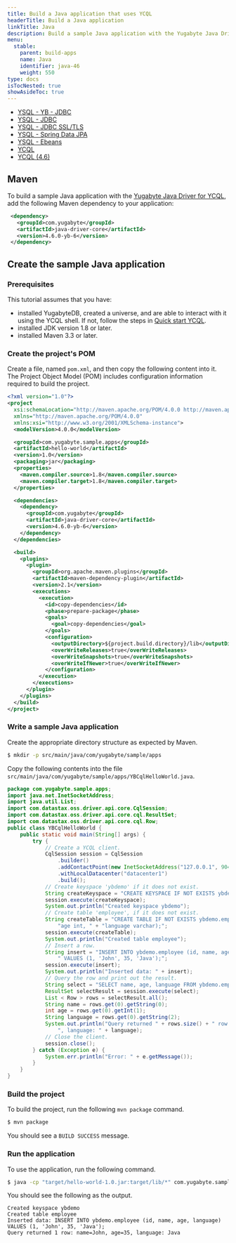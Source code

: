 ```yaml
---
title: Build a Java application that uses YCQL
headerTitle: Build a Java application
linkTitle: Java
description: Build a sample Java application with the Yugabyte Java Driver for YCQL v4.6.
menu:
  stable:
    parent: build-apps
    name: Java
    identifier: java-46
    weight: 550
type: docs
isTocNested: true
showAsideToc: true
---
```


<ul class="nav nav-tabs-alt nav-tabs-yb">
 <li >
    <a href="../ysql-yb-jdbc/" class="nav-link">
      <i class="icon-postgres" aria-hidden="true"></i>
      YSQL - YB - JDBC
    </a>
  </li>
  <li >
    <a href="../ysql-jdbc/" class="nav-link">
      <i class="icon-postgres" aria-hidden="true"></i>
      YSQL - JDBC
    </a>
  </li>
  <li >
    <a href="../ysql-jdbc-ssl/" class="nav-link">
      <i class="icon-postgres" aria-hidden="true"></i>
      YSQL - JDBC SSL/TLS
    </a>
  </li>
  <li >
    <a href="../ysql-spring-data/" class="nav-link">
      <i class="icon-postgres" aria-hidden="true"></i>
      YSQL - Spring Data JPA
    </a>
  </li>
   <li>
    <a href="../ysql-ebeans/" class="nav-link">
      <i class="icon-postgres" aria-hidden="true"></i>
      YSQL - Ebeans
    </a>
  </li>
  <li>
    <a href="../ycql/" class="nav-link">
      <i class="icon-cassandra" aria-hidden="true"></i>
      YCQL
    </a>
  </li>
  <li>
    <a href="../ycql-4.6/" class="nav-link active">
      <i class="icon-cassandra" aria-hidden="true"></i>
      YCQL (4.6)
    </a>
  </li>
</ul>

## Maven

To build a sample Java application with the [Yugabyte Java Driver for YCQL](https://github.com/yugabyte/cassandra-java-driver), add the following Maven dependency to your application:

```xml
 <dependency>
   <groupId>com.yugabyte</groupId>
   <artifactId>java-driver-core</artifactId>
   <version>4.6.0-yb-6</version>
 </dependency>
```

## Create the sample Java application

### Prerequisites

This tutorial assumes that you have:

- installed YugabyteDB, created a universe, and are able to interact with it using the YCQL shell. If not, follow the steps in [Quick start YCQL](../../../explore/ycql/).
- installed JDK version 1.8 or later.
- installed Maven 3.3 or later.

### Create the project's POM

Create a file, named `pom.xml`, and then copy the following content into it. The Project Object Model (POM) includes configuration information required to build the project.

```xml
<?xml version="1.0"?>
<project
  xsi:schemaLocation="http://maven.apache.org/POM/4.0.0 http://maven.apache.org/xsd/maven-4.0.0.xsd"
  xmlns="http://maven.apache.org/POM/4.0.0"
  xmlns:xsi="http://www.w3.org/2001/XMLSchema-instance">
  <modelVersion>4.0.0</modelVersion>

  <groupId>com.yugabyte.sample.apps</groupId>
  <artifactId>hello-world</artifactId>
  <version>1.0</version>
  <packaging>jar</packaging>
  <properties>
    <maven.compiler.source>1.8</maven.compiler.source>
    <maven.compiler.target>1.8</maven.compiler.target>
  </properties>

  <dependencies>
    <dependency>
      <groupId>com.yugabyte</groupId>
      <artifactId>java-driver-core</artifactId>
      <version>4.6.0-yb-6</version>
    </dependency>
  </dependencies>

  <build>
    <plugins>
      <plugin>
        <groupId>org.apache.maven.plugins</groupId>
        <artifactId>maven-dependency-plugin</artifactId>
        <version>2.1</version>
        <executions>
          <execution>
            <id>copy-dependencies</id>
            <phase>prepare-package</phase>
            <goals>
              <goal>copy-dependencies</goal>
            </goals>
            <configuration>
              <outputDirectory>${project.build.directory}/lib</outputDirectory>
              <overWriteReleases>true</overWriteReleases>
              <overWriteSnapshots>true</overWriteSnapshots>
              <overWriteIfNewer>true</overWriteIfNewer>
            </configuration>
          </execution>
        </executions>
      </plugin>
    </plugins>
  </build>
</project>
```

### Write a sample Java application

Create the appropriate directory structure as expected by Maven.

```sh
$ mkdir -p src/main/java/com/yugabyte/sample/apps
```

Copy the following contents into the file `src/main/java/com/yugabyte/sample/apps/YBCqlHelloWorld.java`.

```java
package com.yugabyte.sample.apps;
import java.net.InetSocketAddress;
import java.util.List;
import com.datastax.oss.driver.api.core.CqlSession;
import com.datastax.oss.driver.api.core.cql.ResultSet;
import com.datastax.oss.driver.api.core.cql.Row;
public class YBCqlHelloWorld {
    public static void main(String[] args) {
        try {
            // Create a YCQL client.
            CqlSession session = CqlSession
                .builder()
                .addContactPoint(new InetSocketAddress("127.0.0.1", 9042))
                .withLocalDatacenter("datacenter1")
                .build();
            // Create keyspace 'ybdemo' if it does not exist.
            String createKeyspace = "CREATE KEYSPACE IF NOT EXISTS ybdemo;";
            session.execute(createKeyspace);
            System.out.println("Created keyspace ybdemo");
            // Create table 'employee', if it does not exist.
            String createTable = "CREATE TABLE IF NOT EXISTS ybdemo.employee (id int PRIMARY KEY, " + "name varchar, " +
                "age int, " + "language varchar);";
            session.execute(createTable);
            System.out.println("Created table employee");
            // Insert a row.
            String insert = "INSERT INTO ybdemo.employee (id, name, age, language)" +
                " VALUES (1, 'John', 35, 'Java');";
            session.execute(insert);
            System.out.println("Inserted data: " + insert);
            // Query the row and print out the result.
            String select = "SELECT name, age, language FROM ybdemo.employee WHERE id = 1;";
            ResultSet selectResult = session.execute(select);
            List < Row > rows = selectResult.all();
            String name = rows.get(0).getString(0);
            int age = rows.get(0).getInt(1);
            String language = rows.get(0).getString(2);
            System.out.println("Query returned " + rows.size() + " row: " + "name=" + name + ", age=" + age +
                ", language: " + language);
            // Close the client.
            session.close();
        } catch (Exception e) {
            System.err.println("Error: " + e.getMessage());
        }
    }
}
```

### Build the project

To build the project, run the following `mvn package` command.

```sh
$ mvn package
```

You should see a `BUILD SUCCESS` message.

### Run the application

To use the application, run the following command.

```sh
$ java -cp "target/hello-world-1.0.jar:target/lib/*" com.yugabyte.sample.apps.YBCqlHelloWorld
```

You should see the following as the output.

```output
Created keyspace ybdemo
Created table employee
Inserted data: INSERT INTO ybdemo.employee (id, name, age, language) VALUES (1, 'John', 35, 'Java');
Query returned 1 row: name=John, age=35, language: Java
```
